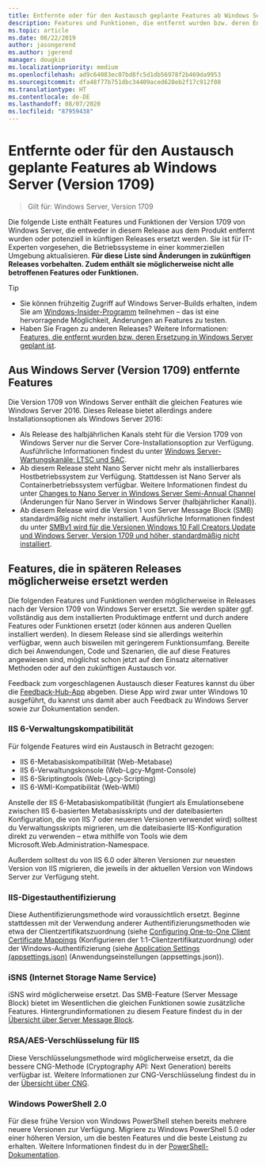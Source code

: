 ```yaml
---
title: Entfernte oder für den Austausch geplante Features ab Windows Server (Version 1709)
description: Features und Funktionen, die entfernt wurden bzw. deren Entfernung aus künftigen Versionen geplant ist.
ms.topic: article
ms.date: 08/22/2019
author: jasongerend
ms.author: jgerend
manager: dougkim
ms.localizationpriority: medium
ms.openlocfilehash: ad9c64083ec07bd8fc5d1db56978f2b469da9953
ms.sourcegitcommit: dfa48f77b751dbc34409aced628eb2f17c912f08
ms.translationtype: HT
ms.contentlocale: de-DE
ms.lasthandoff: 08/07/2020
ms.locfileid: "87959438"
---
```

# <a name="features-removed-or-planned-for-replacement-starting-with-windows-server-version-1709"></a>Entfernte oder für den Austausch geplante Features ab Windows Server (Version 1709)

>Gilt für: Windows Server, Version 1709

Die folgende Liste enthält Features und Funktionen der Version 1709 von Windows Server, die entweder in diesem Release aus dem Produkt entfernt wurden oder potenziell in künftigen Releases ersetzt werden. Sie ist für IT-Experten vorgesehen, die Betriebssysteme in einer kommerziellen Umgebung aktualisieren. **Für diese Liste sind Änderungen in zukünftigen Releases vorbehalten. Zudem enthält sie möglicherweise nicht alle betroffenen Features oder Funktionen.**

> [!TIP]
> - Sie können frühzeitig Zugriff auf Windows Server-Builds erhalten, indem Sie am [Windows-Insider-Programm](https://insider.windows.com) teilnehmen – das ist eine hervorragende Möglichkeit, Änderungen an Features zu testen.
> - Haben Sie Fragen zu anderen Releases? Weitere Informationen: [Features, die entfernt wurden bzw. deren Ersetzung in Windows Server geplant ist](../get-started-19/removed-features.md).

## <a name="features-removed-from-windows-server-version-1709"></a>Aus Windows Server (Version 1709) entfernte Features

Die Version 1709 von Windows Server enthält die gleichen Features wie Windows Server 2016. Dieses Release bietet allerdings andere Installationsoptionen als Windows Server 2016:

- Als Release des halbjährlichen Kanals steht für die Version 1709 von Windows Server nur die Server Core-Installationsoption zur Verfügung. Ausführliche Informationen findest du unter [Windows Server-Wartungskanäle: LTSC und SAC](../get-started-19/servicing-channels-19.md).
- Ab diesem Release steht Nano Server nicht mehr als installierbares Hostbetriebssystem zur Verfügung. Stattdessen ist Nano Server als Containerbetriebssystem verfügbar. Weitere Informationen findest du unter [Changes to Nano Server in Windows Server Semi-Annual Channel](nano-in-semi-annual-channel.md) (Änderungen für Nano Server in Windows Server (halbjährlicher Kanal)).
- Ab diesem Release wird die Version 1 von Server Message Block (SMB) standardmäßig nicht mehr installiert. Ausführliche Informationen findest du unter [SMBv1 wird für die Versionen Windows 10 Fall Creators Update und Windows Server, Version 1709 und höher, standardmäßig nicht installiert](https://support.microsoft.com/help/4034314/smbv1-is-not-installed-by-default-in-windows).


## <a name="features-being-considered-for-replacement-starting-with-subsequent-releases"></a>Features, die in späteren Releases möglicherweise ersetzt werden

Die folgenden Features und Funktionen werden möglicherweise in Releases nach der Version 1709 von Windows Server ersetzt. Sie werden später ggf. vollständig aus dem installierten Produktimage entfernt und durch andere Features oder Funktionen ersetzt (oder können aus anderen Quellen installiert werden). In diesem Release sind sie allerdings weiterhin verfügbar, wenn auch bisweilen mit geringerem Funktionsumfang. Bereite dich bei Anwendungen, Code und Szenarien, die auf diese Features angewiesen sind, möglichst schon jetzt auf den Einsatz alternativer Methoden oder auf den zukünftigen Austausch vor.

Feedback zum vorgeschlagenen Austausch dieser Features kannst du über die [Feedback-Hub-App](https://support.microsoft.com/help/4021566/windows-10-send-feedback-to-microsoft-with-feedback-hub-app) abgeben. Diese App wird zwar unter Windows 10 ausgeführt, du kannst uns damit aber auch Feedback zu Windows Server sowie zur Dokumentation senden.

### <a name="iis-6-management-compatibility"></a>IIS 6-Verwaltungskompatibilität
Für folgende Features wird ein Austausch in Betracht gezogen:

- IIS 6-Metabasiskompatibilität (Web-Metabase)
- IIS 6-Verwaltungskonsole (Web-Lgcy-Mgmt-Console)
- IIS 6-Skriptingtools (Web-Lgcy-Scripting)
- IIS 6-WMI-Kompatibilität (Web-WMI)

Anstelle der IIS 6-Metabasiskompatibilität (fungiert als Emulationsebene zwischen IIS 6-basierten Metabasisskripts und der dateibasierten Konfiguration, die von IIS 7 oder neueren Versionen verwendet wird) solltest du Verwaltungsskripts migrieren, um die dateibasierte IIS-Konfiguration direkt zu verwenden – etwa mithilfe von Tools wie dem Microsoft.Web.Administration-Namespace.

Außerdem solltest du von IIS 6.0 oder älteren Versionen zur neuesten Version von IIS migrieren, die jeweils in der aktuellen Version von Windows Server zur Verfügung steht.


### <a name="iis-digest-authentication"></a>IIS-Digestauthentifizierung
Diese Authentifizierungsmethode wird voraussichtlich ersetzt. Beginne stattdessen mit der Verwendung anderer Authentifizierungsmethoden wie etwa der Clientzertifikatszuordnung (siehe [Configuring One-to-One Client Certificate Mappings](/iis/manage/configuring-security/configuring-one-to-one-client-certificate-mappings) (Konfigurieren der 1:1-Clientzertifikatzuordnung) oder der Windows-Authentifizierung (siehe [Application Settings (appsettings.json)](/iis-administration/configuration/appsettings.json) (Anwendungseinstellungen (appsettings.json)).

### <a name="internet-storage-name-service-isns"></a>iSNS (Internet Storage Name Service)
iSNS wird möglicherweise ersetzt. Das SMB-Feature (Server Message Block) bietet im Wesentlichen die gleichen Funktionen sowie zusätzliche Features. Hintergrundinformationen zu diesem Feature findest du in der [Übersicht über Server Message Block](/previous-versions/windows/it-pro/windows-server-2012-R2-and-2012/hh831795(v=ws.11)).

### <a name="rsaaes-encryption-for-iis"></a>RSA/AES-Verschlüsselung für IIS
Diese Verschlüsselungsmethode wird möglicherweise ersetzt, da die bessere CNG-Methode (Cryptography API: Next Generation) bereits verfügbar ist. Weitere Informationen zur CNG-Verschlüsselung findest du in der [Übersicht über CNG](/windows/win32/seccng/about-cng).

### <a name="windows-powershell-20"></a>Windows PowerShell 2.0
Für diese frühe Version von Windows PowerShell stehen bereits mehrere neuere Versionen zur Verfügung. Migriere zu Windows PowerShell 5.0 oder einer höheren Version, um die besten Features und die beste Leistung zu erhalten. Weitere Informationen findest du in der [PowerShell-Dokumentation](/powershell/index?view=powershell-5.1).
